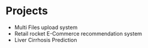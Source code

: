 # Projects
* Multi Files upload system
* Retail rocket E-Commerce recommendation system
* Liver Cirrhosis Prediction
